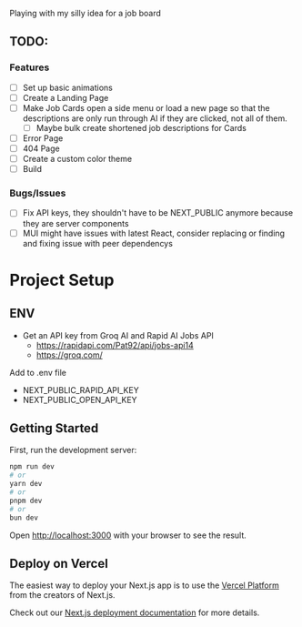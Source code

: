 Playing with my silly idea for a job board

## TODO:

### Features

- [ ] Set up basic animations
- [ ] Create a Landing Page
- [ ] Make Job Cards open a side menu or load a new page so that the descriptions are only run through AI if they are clicked, not all of them.
  - [ ] Maybe bulk create shortened job descriptions for Cards
- [ ] Error Page
- [ ] 404 Page
- [ ] Create a custom color theme
- [ ] Build

### Bugs/Issues

- [ ] Fix API keys, they shouldn't have to be NEXT_PUBLIC anymore because they are server components
- [ ] MUI might have issues with latest React, consider replacing or finding and fixing issue with peer dependencys

# Project Setup

## ENV

- Get an API key from Groq AI and Rapid AI Jobs API
  - https://rapidapi.com/Pat92/api/jobs-api14
  - https://groq.com/

Add to .env file

- NEXT_PUBLIC_RAPID_API_KEY
- NEXT_PUBLIC_OPEN_API_KEY

## Getting Started

First, run the development server:

```bash
npm run dev
# or
yarn dev
# or
pnpm dev
# or
bun dev
```

Open [http://localhost:3000](http://localhost:3000) with your browser to see the result.

## Deploy on Vercel

The easiest way to deploy your Next.js app is to use the [Vercel Platform](https://vercel.com/new?utm_medium=default-template&filter=next.js&utm_source=create-next-app&utm_campaign=create-next-app-readme) from the creators of Next.js.

Check out our [Next.js deployment documentation](https://nextjs.org/docs/app/building-your-application/deploying) for more details.
